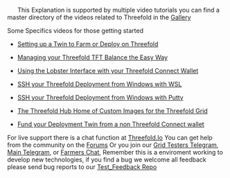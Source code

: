 &nbsp;&nbsp;&nbsp;&nbsp;&nbsp;&nbsp;This Explanation is supported by multiple video tutorials you can find a master directory of the videos related to Threefold in the [Gallery](https://forum.threefold.io/t/threefold-video-gallery/3091)
  
Some Specifics videos for those getting started
  
- [Setting up a Twin to Farm or Deploy on Threefold](https://www.youtube.com/watch?v=_tNK_1DeTPQ)
  
- [Managing your Threefold TFT Balance the Easy Way](https://www.youtube.com/watch?v=YZ10AKc-crY)
  
- [Using the Lobster Interface with your Threefold Connect Wallet](https://www.youtube.com/watch?v=UfwALtDB3yU)
  
- [SSH your Threefold Deployment from Windows with WSL](https://www.youtube.com/watch?v=uiRYEaIviGI)
  
- [SSH your Threefold Deployment from Windows with Putty](https://www.youtube.com/watch?v=NEXuWCggFB8)
  
- [The Threefold Hub Home of Custom Images for the Threefold Grid](https://www.youtube.com/watch?v=3OILB_2082k)
  
- [Fund your Deployment Twin from a non Threefold Connect wallet](https://www.youtube.com/watch?v=KYhk8wMjeic)

For live support there is a chat function at [Threefold.Io](https://threefold.io)
You can get help from the community on the [Forums](https://forum.threefold.io)
Or you join our [Grid Testers Telegram](https://t.me/threefoldtesting), [Main Telegram](https://t.me/threefold), or [Farmers Chat](https://t.me/threefoldfarmers), 
Remember this is a enviroment working to develop new technologies, if you find a bug we welcome all feedback please send bug reports to our [Test_Feedback Repo](https://github.com/threefoldtech/test_feedback)
